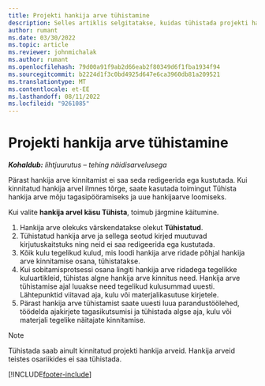 ```yaml
---
title: Projekti hankija arve tühistamine
description: Selles artiklis selgitatakse, kuidas tühistada projekti hankija arve Microsoftis Dynamics 365 Project Operations ja projekti hankija arve tühistamise finantsmõju.
author: rumant
ms.date: 03/30/2022
ms.topic: article
ms.reviewer: johnmichalak
ms.author: rumant
ms.openlocfilehash: 79d00a91f9ab2d66eab2f80349d6f1fba1934f94
ms.sourcegitcommit: b2224d1f3c0bd4925d647e6ca3960db81a209521
ms.translationtype: MT
ms.contentlocale: et-EE
ms.lasthandoff: 08/11/2022
ms.locfileid: "9261085"
---
```

# <a name="cancel-a-project-vendor-invoice"></a>Projekti hankija arve tühistamine

_**Kohaldub:** lihtjuurutus – tehing näidisarvelusega_

Pärast hankija arve kinnitamist ei saa seda redigeerida ega kustutada. Kui kinnitatud hankija arvel ilmnes tõrge, saate kasutada toimingut Tühista hankija arve mõju tagasipööramiseks ja uue hankijaarve loomiseks.

Kui valite **hankija arvel käsu Tühista**, toimub järgmine käitumine.

1. Hankija arve olekuks värskendatakse olekut **Tühistatud**.
2. Tühistatud hankija arve ja sellega seotud kirjed muutuvad kirjutuskaitstuks ning neid ei saa redigeerida ega kustutada.
3. Kõik kulu tegelikud kulud, mis loodi hankija arve ridade põhjal hankija arve kinnitamise osana, tühistatakse.
4. Kui sobitamisprotsessi osana lingiti hankija arve ridadega tegelikke kuluartikleid, tühistas algne hankija arve kinnitus need. Hankija arve tühistamise ajal luuakse need tegelikud kulusummad uuesti. Lähtepunktid viitavad aja, kulu või materjalikasutuse kirjetele.
5. Pärast hankija arve tühistamist saate uuesti luua parandustöölehed, töödelda ajakirjete tagasikutsumisi ja tühistada algse aja, kulu või materjali tegelike näitajate kinnitamise.

> [!NOTE]
> Tühistada saab ainult kinnitatud projekti hankija arveid. Hankija arveid teistes osariikides ei saa tühistada.

[!INCLUDE[footer-include](../../includes/footer-banner.md)]
